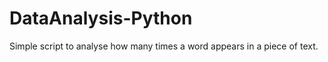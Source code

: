 DataAnalysis-Python
===================

Simple script to analyse how many times a word appears in a piece of text.
